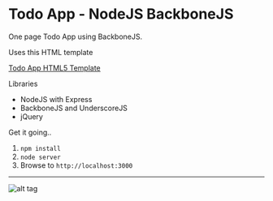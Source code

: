# Todo App - NodeJS BackboneJS

One page Todo App using BackboneJS.

Uses this HTML template

[Todo App HTML5 Template](https://github.com/kurtisdunn/Todo-App-HTML5-Template "Todo App HTML5 Template")

Libraries
- NodeJS with Express
- BackboneJS and UnderscoreJS
- jQuery


Get it going..

1. `npm install`
2. `node server`
3. Browse to `http://localhost:3000`

---
![alt tag](http://uxconsulting.com.au/assets/img/todo.png)
